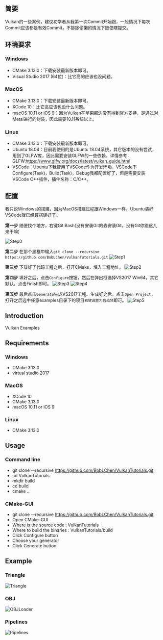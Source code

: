 ## 简要
Vulkan的一些案例，建议初学者从我第一次Commit开始跟，一般情况下每次Commit应该都是有效Commit，不排除偷懒的情况下随便瞎提交。

## 环境要求
### Windows
- CMake 3.13.0：下载安装最新版本即可。
- Visual Studio 2017 (64位)：比它高的应该也没问题。

### MacOS
- CMake 3.13.0：下载安装最新版本即可。
- XCode 10：比它高应该也没什么问题。
- macOS 10.11 or iOS 9：因为Vulkan在苹果那边没有得到官方支持，是通过对Metal进行的封装，因此需要10.11系统以上。

### Linux
- CMake 3.13.0：下载安装最新版本即可。
- Ubuntu 18.04：目前我使用的是Ubuntu 18.04系统，其它版本的没有尝试，用到了GLFW库，因此需要安装GLFW的一些依赖。详情参考GLFW:https://www.glfw.org/docs/latest/vulkan_guide.html
- VSCode：Ubuntu下我使用了VSCode作为开发环境，VSCode下Configure(Task)，Build(Task)，Debug我都配置好了，但是需要安装VSCode C++插件，插件名称：C/C++。

## 配置
我只说Windows的搭建，因为MacOS搭建过程跟Windows一样，Ubuntu装好VSCode就已经算搭建好了。

**第一步**
随便找个地方，右键Git Bash(没有安装Git的去安装Git，没有Git你跑这儿来干嘛)

![Step0](https://raw.githubusercontent.com/BobLChen/VulkanTutorials/master/examples/assets/0.png)

**第二步**
在那个黑框中输入```git clone --recursive https://github.com/BobLChen/VulkanTutorials.git```
![Step1](https://raw.githubusercontent.com/BobLChen/VulkanTutorials/master/examples/assets/2.png)

**第三步**
下载好了代码工程之后，打开CMake，填入工程地址。
![Step2](https://raw.githubusercontent.com/BobLChen/VulkanTutorials/master/examples/assets/3.png)

**第四步**
填好之后，点击```Configure```按钮，然后在弹出框选择VS2017 Win64，其它默认，点击Finish即可。
![Step3](https://raw.githubusercontent.com/BobLChen/VulkanTutorials/master/examples/assets/4.png)
![Step4](https://raw.githubusercontent.com/BobLChen/VulkanTutorials/master/examples/assets/5.png)

**第五步**
最后点击```Generate```生成VS2017工程。生成好之后，点击```Open Project```，打开之后选中任意examples目录下的项目```右键设置为启动项```即可。
![Step5](https://raw.githubusercontent.com/BobLChen/VulkanTutorials/master/examples/assets/6.png)

## Introduction
Vulkan Examples 

## Requirements
### Windows
- CMake 3.13.0
- virtual studio 2017

### MacOS
- XCode 10
- CMake 3.13.0
- macOS 10.11 or iOS 9

### Linux
- CMake 3.13.0

## Usage
### Command line
- git clone --recursive https://github.com/BobLChen/VulkanTutorials.git
- cd VulkanTutorials
- mkdir build
- cd build
- cmake ..

### CMake-GUI
- git clone --recursive https://github.com/BobLChen/VulkanTutorials.git
- Open CMake-GUI
- Where is the source code : VulkanTutorials
- Where to build the binaries : VulkanTutorials/build
- Click Configure button
- Choose your generator
- Click Generate button

## Example

### Triangle
![Triangle](https://raw.githubusercontent.com/BobLChen/VulkanTutorials/master/examples/2_Triangle/triangle.jpg)

### OBJ
![OBJLoader](https://raw.githubusercontent.com/BobLChen/VulkanTutorials/master/examples/3_OBJLoader/obj.png)

### Pipelines
![Pipelines](https://raw.githubusercontent.com/BobLChen/VulkanTutorials/master/examples/4_Pipelines/pipelines.png)
